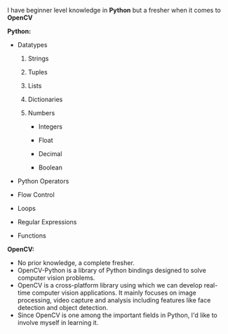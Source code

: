 I have beginner level knowledge in **Python** but a fresher when it comes to **OpenCV**

**Python:**

- Datatypes

  1. Strings
  
  2. Tuples
  
  3. Lists 
  
  4. Dictionaries
  
  5. Numbers 
  
      - Integers
      
      - Float
      
      - Decimal
      
      - Boolean
      
- Python Operators
- Flow Control
- Loops
- Regular Expressions
- Functions

**OpenCV:**
- No prior knowledge, a complete fresher.
- OpenCV-Python is a library of Python bindings designed to solve computer vision problems.
- OpenCV is a cross-platform library using which we can develop real-time computer vision applications. It mainly focuses on image processing, video capture and analysis including features like face detection and object detection.
- Since OpenCV is one among the important fields in Python, I'd like to involve myself in learning it.
